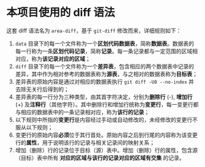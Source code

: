 # 本项目使用的 diff 语法

这套 diff 语法名为 `area-diff`，基于 `git-diff` 修改而来，详细规则如下：

1. `data` 目录下的每一个文件称为一个**区划代码数据表**，简称**数据表**。数据表的每一行称为一条**区划代码记录**，简称**记录**。每一条记录都与一定范围的区域相对应，称为**该记录对应的区域**；
1. `diff` 目录下的每一个文件称为一个**差异表**，包含相应的两个数据表中记录的差异，其中作为相对参考的数据表称为**源表**，与之相对的数据表称为**目标表**；
1. 差异表的原始内容是通过对相应的数据表执行 `git diff -U0 --no-index` 并去除无关行后得到的；
1. 差异表的每一行分为三种类型，由其首字符决定，分别为**删除行** (-), **增加行** (+) 及**注释行**（其他字符）。其中删除行和增加行统称为**变更行**，每一变更行都与相应的数据表中的一条记录相对应，称为**该行的记录**；
1. 以下规则中所指的**变更行**是内容经过手动或自动修改的，未经修改的变更行不服从以下规则；
1. 变更行的原始内容**必须**位于其行首处。原始内容之后到行尾的内容称为该变更行的**属性**，用于说明该行的记录与相关记录间的映射关系；
1. 增加（删除）行的记录位于目标（源）表中。增加（删除）行的属性，包含源（目标）表中所有 **对应的区域与该行的记录对应的区域有交集** 的记录。

